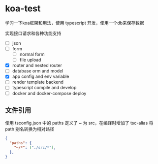 # koa-test

学习一下koa框架和用法，使用 typescript 开发，使用一个db来保存数据

实现接口请求和各种功能支持

- [ ] json
- [ ] form
  - [ ] normal form
  - [ ] file upload
- [x] router and nested router
- [ ] database orm and model
- [x] app config and env variable
- [ ] render template backend
- [ ] typescript compile and develop
- [ ] docker and docker-compose deploy

## 文件引用

使用 tsconfig.json 中的 paths 定义了 ~ 为 src，在编译时增加了 tsc-alias 将 path 别名转换为相对路径

```json
{
  "paths": {
    "~/*": ["./src/*"],
  },
}
```
